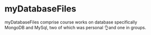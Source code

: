 # myDatabaseFiles
myDatabaseFiles comprise course works  on database specifically MongoDB and MySql, two of which was personal 👌and one  in groups. 
